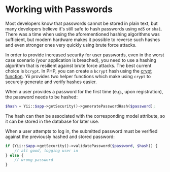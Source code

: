 Working with Passwords
======================

Most developers know that passwords cannot be stored in plain text, but many developers believe it's still safe to hash
passwords using `md5` or `sha1`. There was a time when using the aforementioned hashing algorithms was sufficient,
but modern hardware makes it possible to reverse such hashes and even stronger ones very quickly using brute force attacks.

In order to provide increased security for user passwords, even in the worst case scenario (your application is breached),
you need to use a hashing algorithm that is resilient against brute force attacks. The best current choice is `bcrypt`.
In PHP, you can create a `bcrypt` hash using the [crypt function](https://secure.php.net/manual/en/function.crypt.php). Yii provides
two helper functions which make using `crypt` to securely generate and verify hashes easier.

When a user provides a password for the first time (e.g., upon registration), the password needs to be hashed:


```php
$hash = Yii::$app->getSecurity()->generatePasswordHash($password);
```

The hash can then be associated with the corresponding model attribute, so it can be stored in the database for later use.

When a user attempts to log in, the submitted password must be verified against the previously hashed and stored password:


```php
if (Yii::$app->getSecurity()->validatePassword($password, $hash)) {
    // all good, logging user in
} else {
    // wrong password
}
```

